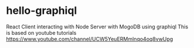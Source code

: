 # hello-graphiql
React Client interacting with Node Server with MogoDB using graphiql
This is based on youtube tutorials
https://www.youtube.com/channel/UCW5YeuERMmlnqo4oq8vwUpg
